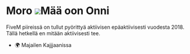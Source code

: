 Moro ![](https://user-images.githubusercontent.com/18350557/176309783-0785949b-9127-417c-8b55-ab5a4333674e.gif)Mää oon Onni
============================================================================================================================

FiveM piireissä on tullut pyörittyä aktiivisen epäaktiivisesti vuodesta 2018. Tällä hetkellä en mitään aktiivisesti tee.

* 🌍  Majailen Kajjjaanissa




